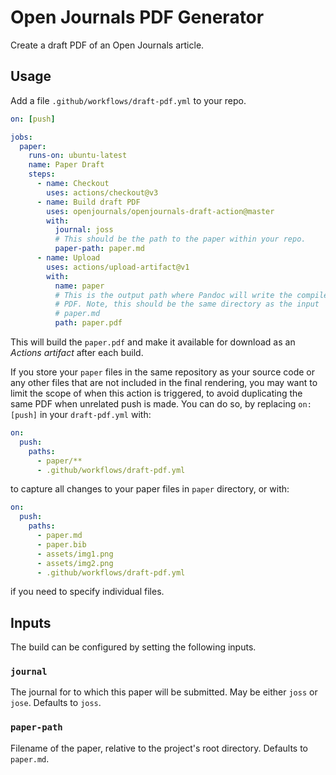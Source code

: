 Open Journals PDF Generator
===========================

Create a draft PDF of an Open Journals article.

Usage
-----

Add a file `.github/workflows/draft-pdf.yml` to your repo.

``` yaml
on: [push]

jobs:
  paper:
    runs-on: ubuntu-latest
    name: Paper Draft
    steps:
      - name: Checkout
        uses: actions/checkout@v3
      - name: Build draft PDF
        uses: openjournals/openjournals-draft-action@master
        with:
          journal: joss
          # This should be the path to the paper within your repo.
          paper-path: paper.md
      - name: Upload
        uses: actions/upload-artifact@v1
        with:
          name: paper
          # This is the output path where Pandoc will write the compiled
          # PDF. Note, this should be the same directory as the input
          # paper.md
          path: paper.pdf
```

This will build the `paper.pdf` and make it available for download as an _Actions artifact_
after each build.

If you store your `paper` files in the same repository as your source code or any other files that are not included in the final rendering, you may want to limit the scope of when this action is triggered, to avoid duplicating the same PDF when unrelated push is made. You can do so, by replacing `on: [push]` in your `draft-pdf.yml` with:

``` yaml
on:
  push:
    paths:
      - paper/**
      - .github/workflows/draft-pdf.yml
```
to capture all changes to your paper files in `paper` directory, or with:
``` yaml
on:
  push:
    paths:
      - paper.md
      - paper.bib
      - assets/img1.png
      - assets/img2.png
      - .github/workflows/draft-pdf.yml
```
if you need to specify individual files.


Inputs
------

The build can be configured by setting the following inputs.

### `journal`

The journal for to which this paper will be submitted. May be
either `joss` or `jose`. Defaults to `joss`.

### `paper-path`

Filename of the paper, relative to the project's root directory.
Defaults to `paper.md`.




